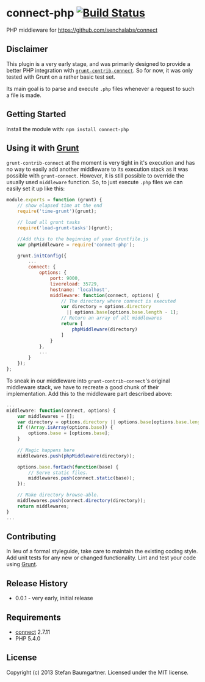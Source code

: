 # connect-php [![Build Status](https://secure.travis-ci.org/ddprrt/connect-php.png?branch=master)](http://travis-ci.org/ddprrt/connect-php)

PHP middleware for https://github.com/senchalabs/connect

## Disclaimer

This plugin is a very early stage, and was primarily designed to provide a better PHP integration with [`grunt-contrib-connect`](https://github.com/gruntjs/grunt-contrib-connect). So for now, it was only tested with Grunt on a rather basic test set.

Its main goal is to parse and execute `.php` files whenever a request to such a file is made.

## Getting Started
Install the module with: `npm install connect-php`

## Using it with [Grunt](http://gruntjs.com/)

`grunt-contrib-connect` at the moment is very tight in it's execution and has no way to easily add another middleware to its execution stack as it was possible with `grunt-connect`. However, it is still possible to override the usually used `middleware` function. So, to just execute `.php` files we can easily set it up like this:

```javascript
module.exports = function (grunt) {
    // show elapsed time at the end
    require('time-grunt')(grunt);

    // load all grunt tasks
    require('load-grunt-tasks')(grunt);

    //Add this to the beginning of your Gruntfile.js
    var phpMiddleware = require('connect-php');

    grunt.initConfig({
        ...
        connect: {
            options: {
                port: 9000,
                livereload: 35729,
                hostname: 'localhost',
                middleware: function(connect, options) {
                    // The directory where connect is executed
                    var directory = options.directory 
                      || options.base[options.base.length - 1];
                    // Return an array of all middlewares
                    return [
                        phpMiddleware(directory)
                    ]
                }
            },
            ...
        }
    });
};
```

To sneak in our middleware into `grunt-contrib-connect`'s original middleware stack, we have to recreate a good chunk of their implementation. Add this to the middleware part described above:

```javascript
...
middleware: function(connect, options) {
    var middlewares = [];
    var directory = options.directory || options.base[options.base.length - 1];
    if (!Array.isArray(options.base)) {
        options.base = [options.base];
    }
    
    // Magic happens here
    middlewares.push(phpMiddleware(directory));

    options.base.forEach(function(base) {
        // Serve static files.
        middlewares.push(connect.static(base));
    });

    // Make directory browse-able.
    middlewares.push(connect.directory(directory));
    return middlewares;
}
...
```


## Contributing
In lieu of a formal styleguide, take care to maintain the existing coding style. Add unit tests for any new or changed functionality. Lint and test your code using [Grunt](http://gruntjs.com/).

## Release History

* 0.0.1 - very early, initial release

## Requirements

* [connect](https://github.com/senchalabs/connect) 2.7.11
* PHP 5.4.0

## License
Copyright (c) 2013 Stefan Baumgartner. Licensed under the MIT license.
